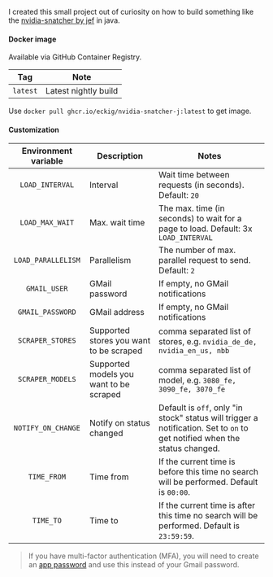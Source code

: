 I created this small project out of curiosity on how to build something like the [nvidia-snatcher by jef](https://github.com/jef/nvidia-snatcher) in java.

#### Docker image

Available via GitHub Container Registry.

| Tag | Note |
|:---:|---|
| `latest` | Latest nightly build |

Use `docker pull ghcr.io/eckig/nvidia-snatcher-j:latest` to get image.

#### Customization

| Environment variable | Description | Notes |
|:---:|---|---|
| `LOAD_INTERVAL` | Interval | Wait time between requests (in seconds). Default: `20` |
| `LOAD_MAX_WAIT` | Max. wait time | The max. time (in seconds) to wait for a page to load. Default: 3x `LOAD_INTERVAL` |
| `LOAD_PARALLELISM` | Parallelism | The number of max. parallel request to send. Default: `2` |
| `GMAIL_USER` | GMail password | If empty, no GMail notifications |
| `GMAIL_PASSWORD` | GMail address | If empty, no GMail notifications |
| `SCRAPER_STORES` | Supported stores you want to be scraped | comma separated list of stores, e.g. `nvidia_de_de, nvidia_en_us, nbb` |
| `SCRAPER_MODELS` | Supported models you want to be scraped | comma separated list of model, e.g. `3080_fe, 3090_fe, 3070_fe` |
| `NOTIFY_ON_CHANGE` | Notify on status changed | Default is `off`, only "in stock" status will trigger a notification. Set to `on` to get notified when the status changed. |
| `TIME_FROM` | Time from | If the current time is before this time no search will be performed. Default is `00:00`. |
| `TIME_TO` | Time to | If the current time is after this time no search will be performed. Default is `23:59:59`. |

> If you have multi-factor authentication (MFA), you will need to create an [app password](https://myaccount.google.com/apppasswords) and use this instead of your Gmail password.
